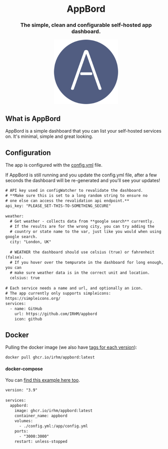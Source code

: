 <h1 align="center">AppBord</h1>
<h3 align="center">The simple, clean and configurable self-hosted app dashboard.</h3>

<p align="center">
  <img src="https://raw.githubusercontent.com/IRHM/appbord/master/public/favicon.svg" alt="logo" width="200px" />
</p>

## What is AppBord

AppBord is a simple dashboard that you can list your self-hosted services on. It's minimal, simple and great looking.

## Configuration

The app is configured with the [config.yml](/config.yml) file.

If AppBord is still running and you update the config.yml file, after a few seconds the dashboard will be re-generated and you'll see your updates!

```
# API key used in configWatcher to revalidate the dashboard.
# **Make sure this is set to a long random string to ensure no
# one else can access the revalidation api endpoint.**
api_key: "PLEASE_SET-THIS-TO-SOMETHING_SECURE"

weather:
  # Get weather - collects data from **google search** currently.
  # If the results are for the wrong city, you can try adding the
  # country or state name to the var, just like you would when using google search.
  city: "London, UK"

  # WEATHER the dashboard should use celsius (true) or fahrenheit (false).
  # If you hover over the tempurate in the dashboard for long enough, you can
  # make sure weather data is in the correct unit and location.
  celsius: true

# Each service needs a name and url, and optionally an icon.
# The app currently only supports simpleicons: https://simpleicons.org/
services:
  - name: GitHub
    url: https://github.com/IRHM/appbord
    icon: github
```

## Docker

Pulling the docker image (we also have [tags for each version](https://github.com/IRHM/appbord/pkgs/container/appbord)):

```
docker pull ghcr.io/irhm/appbord:latest
```

#### docker-compose

You can [find this example here too](/docker-compose.yml).

```
version: "3.9"

services:
  appbord:
    image: ghcr.io/irhm/appbord:latest
    container_name: appbord
    volumes:
      - ./config.yml:/app/config.yml
    ports:
      - "3000:3000"
    restart: unless-stopped
```
